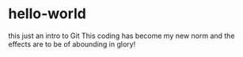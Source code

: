 # hello-world
this just an intro to Git
This coding has become my new norm and the effects are to be of abounding in glory!
